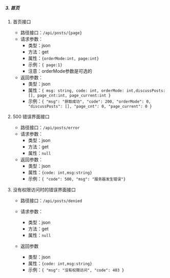 ##### **3. 首页**  

1. 首页接口

   + 路径接口：<code>/api/posts/{page}</code>  
   + 请求参数：
     - 类型：json 
     - 方法：get
     - 属性：<code>{orderMode:int, page:int}</code>
     - 示例：<code>{ page:1}</code>
     - 注意：orderMode参数是可选的
   + 返回参数：
     - 类型：json 
     - 属性：<code>{
       msg: string,
        code: int,
       orderMode: int,discussPosts: [],
        page_cnt:int,
       page_current:int
       }</code>
     - 示例：<code>{
       "msg": "获取成功",
       "code": 200,
       "orderMode": 0,
       "discussPosts": [],
       "page_cnt": 0,
       "page_current": 0
       }</code>

2. 500 错误界面接口

   - 路径接口：<code>/api/posts/error</code>  
   - 请求参数：
     - 类型：json 
     - 方法：get
     - 属性：<code>null</code>
   - 返回参数：
     - 类型：json
     - 属性：<code>{code: int,msg:string}</code>
     - 示例：<code>{
       "code": 500,
       "msg": "服务器发生错误"}</code>

3. 没有权限访问时的错误界面接口

   - 路径接口：<code>/api/posts/denied</code>  

   - 请求参数：
     - 类型：json 
     - 方法：get
     - 属性：`null`
   - 返回参数
     - 类型：json
     - 属性：<code>{code: int,msg:string}</code>
     - 示例：<code>{
           "msg": "没有权限访问",
           "code": 403
        }</code>